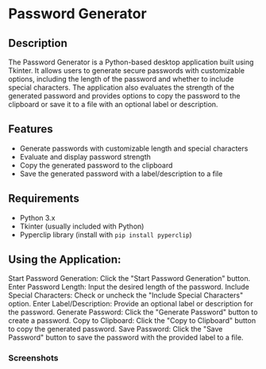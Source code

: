 # Password Generator

## Description

The Password Generator is a Python-based desktop application built using Tkinter. It allows users to generate secure passwords with customizable options, including the length of the password and whether to include special characters. The application also evaluates the strength of the generated password and provides options to copy the password to the clipboard or save it to a file with an optional label or description.

## Features

- Generate passwords with customizable length and special characters
- Evaluate and display password strength
- Copy the generated password to the clipboard
- Save the generated password with a label/description to a file

## Requirements

- Python 3.x
- Tkinter (usually included with Python)
- Pyperclip library (install with `pip install pyperclip`)

## Using the Application:

Start Password Generation: Click the "Start Password Generation" button.
Enter Password Length: Input the desired length of the password.
Include Special Characters: Check or uncheck the "Include Special Characters" option.
Enter Label/Description: Provide an optional label or description for the password.
Generate Password: Click the "Generate Password" button to create a password.
Copy to Clipboard: Click the "Copy to Clipboard" button to copy the generated password.
Save Password: Click the "Save Password" button to save the password with the provided label to a file.

### Screenshots
